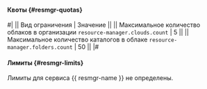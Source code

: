 #### Квоты {#resmgr-quotas}


#|
|| Вид ограничения | Значение ||
|| Максимальное количество облаков в организации 
`resource-manager.clouds.count` | 5 ||
|| Максимальное количество каталогов в облаке 
`resource-manager.folders.count` | 50 ||
|#




#### Лимиты {#resmgr-limits}

Лимиты для сервиса {{ resmgr-name }} не определены.
